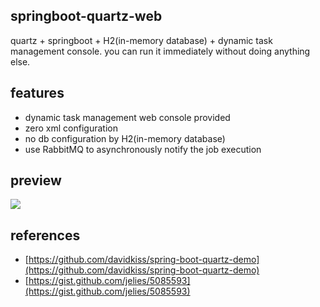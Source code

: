 ## springboot-quartz-web
quartz + springboot + H2(in-memory database) + dynamic task management console. you can run it immediately without doing anything else.

## features

- dynamic task management web console provided
- zero xml configuration
- no db configuration by H2(in-memory database)
- use RabbitMQ to asynchronously notify the job execution

## preview

![](http://7xry05.com1.z0.glb.clouddn.com/201712151331_175.png)


## references

- [https://github.com/davidkiss/spring-boot-quartz-demo](https://github.com/davidkiss/spring-boot-quartz-demo)
- [https://gist.github.com/jelies/5085593](https://gist.github.com/jelies/5085593)